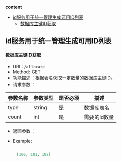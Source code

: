 <!-- START doctoc generated TOC please keep comment here to allow auto update -->
<!-- DON'T EDIT THIS SECTION, INSTEAD RE-RUN doctoc TO UPDATE -->
**content**

- [id服务用于统一管理生成可用ID列表](#id%E6%9C%8D%E5%8A%A1%E7%94%A8%E4%BA%8E%E7%BB%9F%E4%B8%80%E7%AE%A1%E7%90%86%E7%94%9F%E6%88%90%E5%8F%AF%E7%94%A8id%E5%88%97%E8%A1%A8)
    - [数据库主键ID获取](#%E6%95%B0%E6%8D%AE%E5%BA%93%E4%B8%BB%E9%94%AEid%E8%8E%B7%E5%8F%96)

<!-- END doctoc generated TOC please keep comment here to allow auto update -->

## id服务用于统一管理生成可用ID列表

#### 数据库主键ID获取
* URL: `/allocate`
* Method:   GET
* 功能描述：根据表名获取一定数量的数据库主键ID。
* 请求参数： 
     
| 参数名称   | 参数类型  |是否必须 | 描述                                    
| ----------|---------- |------| ---------------------------|
| type   | string   |  是 | 数据库表名 |
| count   | int   |  是 | 需要的id数量|


* 返回参数：

* Example:

```json

     [100, 101, 102]

```
